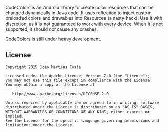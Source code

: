 CodeColors is an Android library to create color resources that can be changed dynamically in Java code.
It uses reflection to inject custom preloaded colors and drawables into Resources (a nasty hack).
Use it with discretion, as it is not guaranteed to work with every device.
When it is not supported, it should _not_ cause any crashes.

CodeColors is still under heavy development.

License
-------

    Copyright 2015 João Martins Costa

    Licensed under the Apache License, Version 2.0 (the "License");
    you may not use this file except in compliance with the License.
    You may obtain a copy of the License at

       http://www.apache.org/licenses/LICENSE-2.0

    Unless required by applicable law or agreed to in writing, software
    distributed under the License is distributed on an "AS IS" BASIS,
    WITHOUT WARRANTIES OR CONDITIONS OF ANY KIND, either express or implied.
    See the License for the specific language governing permissions and
    limitations under the License.